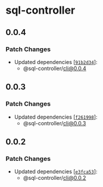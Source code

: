 # sql-controller

## 0.0.4

### Patch Changes

- Updated dependencies [[`91b2d34`](https://github.com/swordev/sql-controller/commit/91b2d345f0e6cf7c2695e9fd47f5ff325e3c9eba)]:
  - @sql-controller/cli@0.0.4

## 0.0.3

### Patch Changes

- Updated dependencies [[`f261998`](https://github.com/swordev/sql-controller/commit/f2619982e86a5c38e1ea370a91d0abbb75eccece)]:
  - @sql-controller/cli@0.0.3

## 0.0.2

### Patch Changes

- Updated dependencies [[`e3fca53`](https://github.com/swordev/sql-controller/commit/e3fca53438312ecfb0e5fef67fc8498c03c92c90)]:
  - @sql-controller/cli@0.0.2
